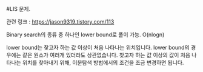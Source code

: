 

#LIS 문제.





관련 링크 : https://jason9319.tistory.com/113  

Binary search의 종류 중 하나인 lower bound로 풀이 가능. O(nlogn)  


lower bound는 찾고자 하는 값 이상이 처음 나타나는 위치입니다. lower bound의 경우에는 같은 원소가 여러개 있더라도 상관없습니다. 찾고자 하는 값 이상의 값이 처음 나타나는 위치를 찾아내기 위해, 이분탐색 방법에서의 조건을 조금 변경하면 됩니다.

